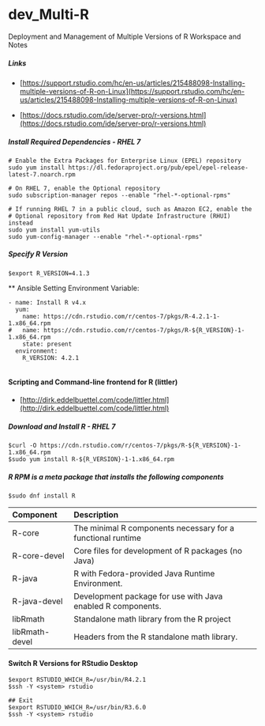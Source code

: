 # dev_Multi-R
Deployment and Management of Multiple Versions of R Workspace and Notes

##### Links
- [https://support.rstudio.com/hc/en-us/articles/215488098-Installing-multiple-versions-of-R-on-Linux](https://support.rstudio.com/hc/en-us/articles/215488098-Installing-multiple-versions-of-R-on-Linux) <br/>

- [https://docs.rstudio.com/ide/server-pro/r-versions.html](https://docs.rstudio.com/ide/server-pro/r-versions.html) <br/>

##### Install Required Dependencies - RHEL 7
```
# Enable the Extra Packages for Enterprise Linux (EPEL) repository
sudo yum install https://dl.fedoraproject.org/pub/epel/epel-release-latest-7.noarch.rpm 

# On RHEL 7, enable the Optional repository
sudo subscription-manager repos --enable "rhel-*-optional-rpms"

# If running RHEL 7 in a public cloud, such as Amazon EC2, enable the
# Optional repository from Red Hat Update Infrastructure (RHUI) instead
sudo yum install yum-utils
sudo yum-config-manager --enable "rhel-*-optional-rpms"
```

##### Specify R Version
`$export R_VERSION=4.1.3` <br/>

** Ansible Setting Environment Variable: <br/>
```
- name: Install R v4.x
  yum:
    name: https://cdn.rstudio.com/r/centos-7/pkgs/R-4.2.1-1-1.x86_64.rpm
#   name: https://cdn.rstudio.com/r/centos-7/pkgs/R-${R_VERSION}-1-1.x86_64.rpm
    state: present
  environment:
    R_VERSION: 4.2.1
   
```

#### Scripting and Command-line frontend for R (littler)
- [http://dirk.eddelbuettel.com/code/littler.html](http://dirk.eddelbuettel.com/code/littler.html) <br/>

##### Download and Install R - RHEL 7
```
$curl -O https://cdn.rstudio.com/r/centos-7/pkgs/R-${R_VERSION}-1-1.x86_64.rpm
$sudo yum install R-${R_VERSION}-1-1.x86_64.rpm
```


##### R RPM is a meta package that installs the following components
`$sudo dnf install R` <br/> 

| Component	     | Description                                                  |
|:---------------|:------------------------------------------------------------ | 
| R-core	       | The minimal R components necessary for a functional runtime  |
| R-core-devel	 | Core files for development of R packages (no Java)           |
| R-java	       | R with Fedora-provided Java Runtime Environment.             | 
| R-java-devel	 | Development package for use with Java enabled R components.  |
| libRmath	     | Standalone math library from the R project                   |
| libRmath-devel | Headers from the R standalone math library.                  |

#### Switch R Versions for RStudio Desktop
```
$export RSTUDIO_WHICH_R=/usr/bin/R4.2.1
$ssh -Y <system> rstudio

## Exit
$export RSTUDIO_WHICH_R=/usr/bin/R3.6.0
$ssh -Y <system> rstudio
```
